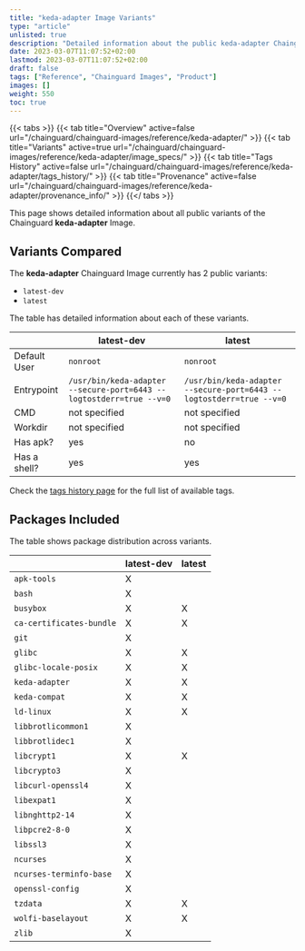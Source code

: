 ```yaml
---
title: "keda-adapter Image Variants"
type: "article"
unlisted: true
description: "Detailed information about the public keda-adapter Chainguard Image variants"
date: 2023-03-07T11:07:52+02:00
lastmod: 2023-03-07T11:07:52+02:00
draft: false
tags: ["Reference", "Chainguard Images", "Product"]
images: []
weight: 550
toc: true
---
```


{{< tabs >}}
{{< tab title="Overview" active=false url="/chainguard/chainguard-images/reference/keda-adapter/" >}}
{{< tab title="Variants" active=true url="/chainguard/chainguard-images/reference/keda-adapter/image_specs/" >}}
{{< tab title="Tags History" active=false url="/chainguard/chainguard-images/reference/keda-adapter/tags_history/" >}}
{{< tab title="Provenance" active=false url="/chainguard/chainguard-images/reference/keda-adapter/provenance_info/" >}}
{{</ tabs >}}

This page shows detailed information about all public variants of the Chainguard **keda-adapter** Image.

## Variants Compared
The **keda-adapter** Chainguard Image currently has 2 public variants: 

- `latest-dev`
- `latest`

The table has detailed information about each of these variants.

|              | latest-dev                                                          | latest                                                              |
|--------------|---------------------------------------------------------------------|---------------------------------------------------------------------|
| Default User | `nonroot`                                                           | `nonroot`                                                           |
| Entrypoint   | `/usr/bin/keda-adapter --secure-port=6443 --logtostderr=true --v=0` | `/usr/bin/keda-adapter --secure-port=6443 --logtostderr=true --v=0` |
| CMD          | not specified                                                       | not specified                                                       |
| Workdir      | not specified                                                       | not specified                                                       |
| Has apk?     | yes                                                                 | no                                                                  |
| Has a shell? | yes                                                                 | yes                                                                 |

Check the [tags history page](/chainguard/chainguard-images/reference/keda-adapter/tags_history/) for the full list of available tags.

## Packages Included
The table shows package distribution across variants.

|                          | latest-dev | latest |
|--------------------------|------------|--------|
| `apk-tools`              | X          |        |
| `bash`                   | X          |        |
| `busybox`                | X          | X      |
| `ca-certificates-bundle` | X          | X      |
| `git`                    | X          |        |
| `glibc`                  | X          | X      |
| `glibc-locale-posix`     | X          | X      |
| `keda-adapter`           | X          | X      |
| `keda-compat`            | X          | X      |
| `ld-linux`               | X          | X      |
| `libbrotlicommon1`       | X          |        |
| `libbrotlidec1`          | X          |        |
| `libcrypt1`              | X          | X      |
| `libcrypto3`             | X          |        |
| `libcurl-openssl4`       | X          |        |
| `libexpat1`              | X          |        |
| `libnghttp2-14`          | X          |        |
| `libpcre2-8-0`           | X          |        |
| `libssl3`                | X          |        |
| `ncurses`                | X          |        |
| `ncurses-terminfo-base`  | X          |        |
| `openssl-config`         | X          |        |
| `tzdata`                 | X          | X      |
| `wolfi-baselayout`       | X          | X      |
| `zlib`                   | X          |        |

